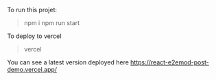 To run this projet:
> npm i
> npm run start

To deploy to vercel
> vercel

You can see a latest version deployed here https://react-e2emod-post-demo.vercel.app/

